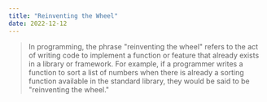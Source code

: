 ```yaml
---
title: "Reinventing the Wheel"
date: 2022-12-12
---
```

> In programming, the phrase "reinventing the wheel" refers to the act of writing code to implement a function or feature that already exists in a library or framework. For example, if a programmer writes a function to sort a list of numbers when there is already a sorting function available in the standard library, they would be said to be "reinventing the wheel."